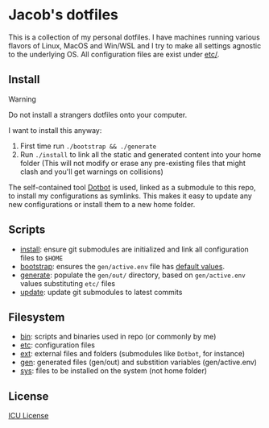 # Jacob's dotfiles
This is a collection of my personal dotfiles. I have machines running various flavors of Linux, MacOS and Win/WSL
and I try to make all settings agnostic to the underlying OS. All configuration files are exist under [etc/](env).

## Install
> [!WARNING]
> Do not install a strangers dotfiles onto your computer.

I want to install this anyway:
1. First time run `./bootstrap && ./generate`
2. Run `./install` to link all the static and generated content into your home folder
   (This will not modify or erase any pre-existing files that might clash and you'll get warnings on collisions)

The self-contained tool [Dotbot](https://github.com/anishathalye/dotbot) is used, linked as a submodule to this repo,
to install my configurations as symlinks. This makes it easy to update any new configurations or install them to a
new home folder.

## Scripts
* [install](install): ensure git submodules are initialized and link all configuration files to `$HOME`
* [bootstrap](bootstrap): ensures the `gen/active.env` file has [default values](gen/default.env).
* [generate](generate): populate the `gen/out/` directory, based on `gen/active.env` values substituting `etc/` files
* [update](update): update git submodules to latest commits

## Filesystem
* [bin](bin): scripts and binaries used in repo (or commonly by me)
* [etc](etc): configuration files
* [ext](ext): external files and folders (submodules like `Dotbot`, for instance)
* [gen](gen): generated files (gen/out) and substition variables (gen/active.env)
* [sys](sys): files to be installed on the system (not home folder)

## License
[ICU License](LICENSE)
